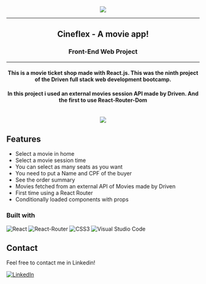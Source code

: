 <div align="center"><img src="https://i.imgur.com/ZpTJqJ1.png"></img></div>
<hr>
<h2 align=center>Cineflex - A movie app!</h2>
<h3 align=center>Front-End Web Project</h3>
<hr>
<h4 align=center>This is a movie ticket shop made with React.js. This was the ninth project of the Driven full stack web development bootcamp.</h4>
<h4 align=center>In this project i used an external movies session API made by Driven. And the first to use React-Router-Dom</h4>
<br>
<div align=center style="display:flex; justify-content: center; gap:5%">
    <img src="https://i.imgur.com/x6ZCHI3.png">
</div>

## Features

- Select a movie in home
- Select a movie session time
- You can select as many seats as you want
- You need to put a Name and CPF of the buyer
- See the order summary
- Movies fetched from an external API of Movies made by Driven
- First time using a React Router
- Conditionally loaded components with props

### Built with

![React](https://img.shields.io/badge/react-%2320232a.svg?style=for-the-badge&logo=react&logoColor=%2361DAFB)
![React-Router](https://img.shields.io/badge/React_Router-CA4245?style=for-the-badge&logo=react-router&logoColor=white)
![CSS3](https://img.shields.io/badge/CSS3-1572B6.svg?style=for-the-badge&logo=css3&logoColor=white)
![Visual Studio Code](https://img.shields.io/badge/Visual%20Studio%20Code-0078d7.svg?style=for-the-badge&logo=visual-studio-code&logoColor=white)

## Contact

Feel free to contact me in Linkedin!

[![LinkedIn][linkedin-shield]][linkedin-url]

<!-- MARKDOWN LINKS & IMAGES -->
<!-- https://www.markdownguide.org/basic-syntax/#reference-style-links -->

[linkedin-shield]: https://img.shields.io/badge/-LinkedIn-black.svg?style=for-the-badge&logo=linkedin&colorB=blue
[linkedin-url]: https://www.linkedin.com/in/ovinibarros/

